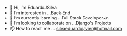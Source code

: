 - 👋 Hi, I’m EduardoJSilva
- 👀 I’m interested in ...Back-End
- 🌱 I’m currently learning ...Full Stack Developer.Jr.
- 💞️ I’m looking to collaborate on ...Django's Projects
- 📫 How to reach me ... silvaeduardojavier@hotmail.com

<!---
Freston2021/Freston2021 is a ✨ special ✨ repository because its `README.md` (this file) appears on your GitHub profile.
You can click the Preview link to take a look at your changes.
--->
